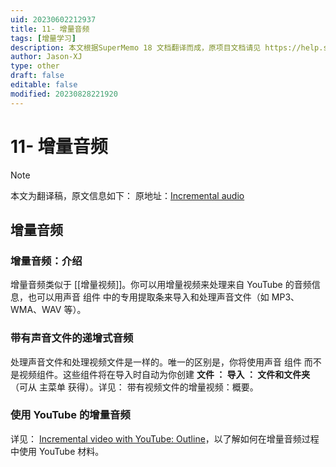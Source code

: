 ```yaml
---
uid: 20230602212937
title: 11- 增量音频
tags: [增量学习]
description: 本文根据SuperMemo 18 文档翻译而成，原项目文档请见 https://help.supermemo.org/wiki/Incremental_learning
author: Jason-XJ
type: other
draft: false
editable: false
modified: 20230828221920
---
```


# 11- 增量音频

>[!NOTE]
>本文为翻译稿，原文信息如下：
>原地址：[Incremental audio](https://help.supermemo.org/wiki/Incremental_learning#Incremental_audio)

## 增量音频

### 增量音频：介绍

增量音频类似于 [[增量视频]]。你可以用增量视频来处理来自 YouTube 的音频信息，也可以用声音 组件 中的专用提取条来导入和处理声音文件（如 MP3、WMA、WAV 等）。

### 带有声音文件的递增式音频

处理声音文件和处理视频文件是一样的。唯一的区别是，你将使用声音 组件 而不是视频组件。这些组件将在导入时自动为你创建 **文件 ： 导入 ： 文件和文件夹**（可从 主菜单 获得）。详见： 带有视频文件的增量视频：概要。

### 使用 YouTube 的增量音频

详见： [Incremental video with YouTube: Outline](https://help.supermemo.org/wiki/Incremental_learning#Incremental_video_with_YouTube:_Outline)，以了解如何在增量音频过程中使用 YouTube 材料。